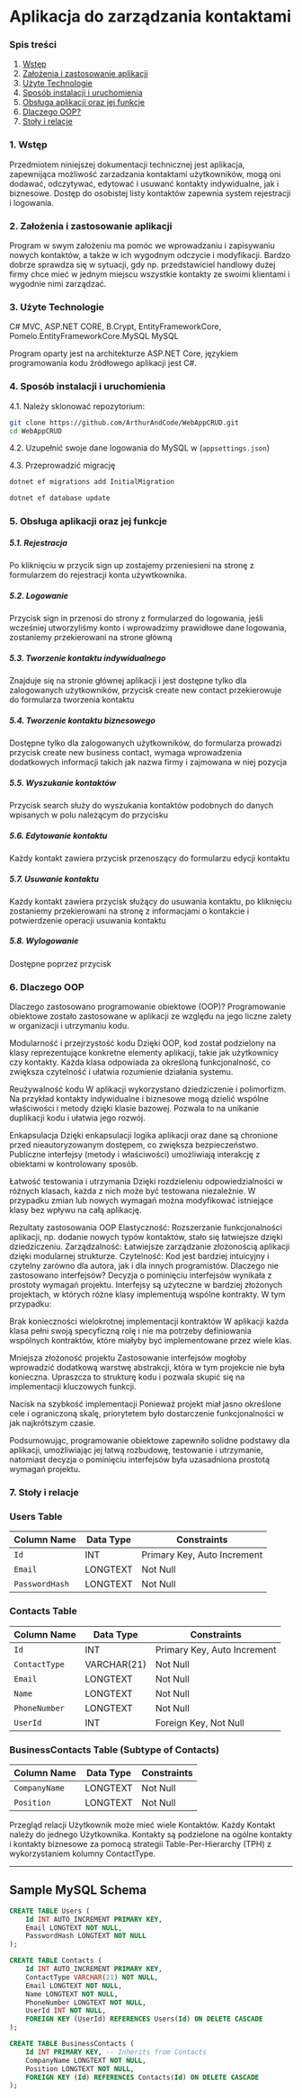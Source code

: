 # Aplikacja do zarządzania kontaktami

### Spis treści

1. [Wstęp](#1)
2. [Założenia i zastosowanie aplikacji](#2)
3. [Użyte Technologie](#3)
4. [Sposób instalacji i uruchomienia](#4)
5. [Obsługa aplikacji oraz jej funkcje](#5)
6. [Dlaczego OOP?](#6)
7. [Stoły i relacje](#7)
   
### <a id="1"> 1. Wstęp

Przedmiotem niniejszej dokumentacji technicznej jest aplikacja, zapewnijąca możliwość zarzadzania kontaktami użytkowników, mogą oni dodawać, odczytywać, edytować i usuwanć kontakty indywidualne, jak i biznesowe.
Dostęp do osobistej listy kontaktów zapewnia system rejestracji i logowania.

### <a id="2">2. Założenia i zastosowanie aplikacji

Program w swym założeniu ma pomóc we wprowadzaniu i zapisywaniu nowych kontaktów, a także w ich wygodnym odczycie i modyfikacji. 
Bardzo dobrze sprawdza się w sytuacji, gdy np. przedstawiciel handlowy dużej firmy chce mieć w jednym miejscu wszystkie kontakty ze swoimi klientami i wygodnie nimi zarządzać.

### <a id="3">3. Użyte Technologie
  C# MVC, ASP.NET CORE, B.Crypt, EntityFrameworkCore, Pomelo.EntityFrameworkCore.MySQL
  MySQL

Program oparty jest na architekturze ASP.NET Core, językiem programowania kodu źródłowego aplikacji jest C#. 

### <a id="4">4. Sposób instalacji i uruchomienia

4.1. Należy sklonować repozytorium:
   ```bash
   git clone https://github.com/ArthurAndCode/WebAppCRUD.git
   cd WebAppCRUD
   ```
4.2. Uzupełnić swoje dane logowania do MySQL w (`appsettings.json`)

4.3. Przeprowadzić migrację
   
   ```bash
   dotnet ef migrations add InitialMigration
   ```
   ```bash
   dotnet ef database update
   ```
  
### <a id="5">5. Obsługa aplikacji oraz jej funkcje

##### 5.1. Rejestracja

Po kliknięciu w przycik sign up zostajemy przeniesieni na stronę z formularzem do rejestracji konta używtkownika.

##### 5.2. Logowanie

Przycisk sign in przenosi do strony z formularzed do logowania, jeśli wcześniej utworzyliśmy konto i wprowadzimy prawidłowe dane logowania, zostaniemy przekierowani na strone główną

##### 5.3. Tworzenie kontaktu indywidualnego

Znajduje się na stronie głównej aplikacji i jest dostępne tylko dla zalogowanych użytkowników, przycisk create new contact przekierowuje do formularza tworzenia kontaktu

##### 5.4. Tworzenie kontaktu biznesowego

Dostępne tylko dla zalogowanych użytkowników, do formularza prowadzi przycisk create new business contact, wymaga wprowadzenia dodatkowych informacji takich jak nazwa firmy i zajmowana w niej pozycja

##### 5.5. Wyszukanie kontaktów

Przycisk search służy do wyszukania kontaktów podobnych do danych wpisanych w polu należącym do przycisku

##### 5.6. Edytowanie kontaktu

Każdy kontakt zawiera przycisk przenoszący do formularzu edycji kontaktu

##### 5.7. Usuwanie kontaktu

Każdy kontakt zawiera przycisk służący do usuwania kontaktu, po kliknięciu zostaniemy przekierowani na stronę z informacjami o kontakcie i potwierdzenie operacji usuwania kontaktu

##### 5.8. Wylogowanie

Dostępne poprzez przycisk

### <a id="6"> 6. Dlaczego OOP

Dlaczego zastosowano programowanie obiektowe (OOP)?
Programowanie obiektowe zostało zastosowane w aplikacji ze względu na jego liczne zalety w organizacji i utrzymaniu kodu.

Modularność i przejrzystość kodu
Dzięki OOP, kod został podzielony na klasy reprezentujące konkretne elementy aplikacji, takie jak użytkownicy czy kontakty. Każda klasa odpowiada za określoną funkcjonalność, co zwiększa czytelność i ułatwia rozumienie działania systemu.

Reużywalność kodu
W aplikacji wykorzystano dziedziczenie i polimorfizm. Na przykład kontakty indywidualne i biznesowe mogą dzielić wspólne właściwości i metody dzięki klasie bazowej. Pozwala to na unikanie duplikacji kodu i ułatwia jego rozwój.

Enkapsulacja
Dzięki enkapsulacji logika aplikacji oraz dane są chronione przed nieautoryzowanym dostępem, co zwiększa bezpieczeństwo. Publiczne interfejsy (metody i właściwości) umożliwiają interakcję z obiektami w kontrolowany sposób.

Łatwość testowania i utrzymania
Dzięki rozdzieleniu odpowiedzialności w różnych klasach, każda z nich może być testowana niezależnie. W przypadku zmian lub nowych wymagań można modyfikować istniejące klasy bez wpływu na całą aplikację.

Rezultaty zastosowania OOP
Elastyczność: Rozszerzanie funkcjonalności aplikacji, np. dodanie nowych typów kontaktów, stało się łatwiejsze dzięki dziedziczeniu.
Zarządzalność: Łatwiejsze zarządzanie złożonością aplikacji dzięki modularnej strukturze.
Czytelność: Kod jest bardziej intuicyjny i czytelny zarówno dla autora, jak i dla innych programistów.
Dlaczego nie zastosowano interfejsów?
Decyzja o pominięciu interfejsów wynikała z prostoty wymagań projektu. Interfejsy są użyteczne w bardziej złożonych projektach, w których różne klasy implementują wspólne kontrakty. W tym przypadku:

Brak konieczności wielokrotnej implementacji kontraktów
W aplikacji każda klasa pełni swoją specyficzną rolę i nie ma potrzeby definiowania wspólnych kontraktów, które miałyby być implementowane przez wiele klas.

Mniejsza złożoność projektu
Zastosowanie interfejsów mogłoby wprowadzić dodatkową warstwę abstrakcji, która w tym projekcie nie była konieczna. Upraszcza to strukturę kodu i pozwala skupić się na implementacji kluczowych funkcji.

Nacisk na szybkość implementacji
Ponieważ projekt miał jasno określone cele i ograniczoną skalę, priorytetem było dostarczenie funkcjonalności w jak najkrótszym czasie.

Podsumowując, programowanie obiektowe zapewniło solidne podstawy dla aplikacji, umożliwiając jej łatwą rozbudowę, testowanie i utrzymanie, natomiast decyzja o pominięciu interfejsów była uzasadniona prostotą wymagań projektu.

### 7. <a id="7"> Stoły i relacje

### Users Table
| Column Name     | Data Type   | Constraints                      |
|-----------------|-------------|----------------------------------|
| `Id`            | INT         | Primary Key, Auto Increment     |
| `Email`         | LONGTEXT    | Not Null                       |
| `PasswordHash`  | LONGTEXT    | Not Null                       |

### Contacts Table
| Column Name      | Data Type   | Constraints                     |
|------------------|-------------|---------------------------------|
| `Id`             | INT         | Primary Key, Auto Increment    |
| `ContactType`    | VARCHAR(21) | Not Null                       |
| `Email`          | LONGTEXT    | Not Null                       |
| `Name`           | LONGTEXT    | Not Null                       |
| `PhoneNumber`    | LONGTEXT    | Not Null                       |
| `UserId`         | INT         | Foreign Key, Not Null          |

### BusinessContacts Table (Subtype of Contacts)
| Column Name     | Data Type   | Constraints                     |
|-----------------|-------------|---------------------------------|
| `CompanyName`   | LONGTEXT    | Not Null                       |
| `Position`      | LONGTEXT    | Not Null                       |

Przegląd relacji
Użytkownik może mieć wiele Kontaktów.
Każdy Kontakt należy do jednego Użytkownika.
Kontakty są podzielone na ogólne kontakty i kontakty biznesowe za pomocą strategii Table-Per-Hierarchy (TPH) z wykorzystaniem kolumny ContactType.

---

## Sample MySQL Schema
```sql
CREATE TABLE Users (
    Id INT AUTO_INCREMENT PRIMARY KEY,
    Email LONGTEXT NOT NULL,
    PasswordHash LONGTEXT NOT NULL
);

CREATE TABLE Contacts (
    Id INT AUTO_INCREMENT PRIMARY KEY,
    ContactType VARCHAR(21) NOT NULL,
    Email LONGTEXT NOT NULL,
    Name LONGTEXT NOT NULL,
    PhoneNumber LONGTEXT NOT NULL,
    UserId INT NOT NULL,
    FOREIGN KEY (UserId) REFERENCES Users(Id) ON DELETE CASCADE
);

CREATE TABLE BusinessContacts (
    Id INT PRIMARY KEY, -- Inherits from Contacts
    CompanyName LONGTEXT NOT NULL,
    Position LONGTEXT NOT NULL,
    FOREIGN KEY (Id) REFERENCES Contacts(Id) ON DELETE CASCADE
);


